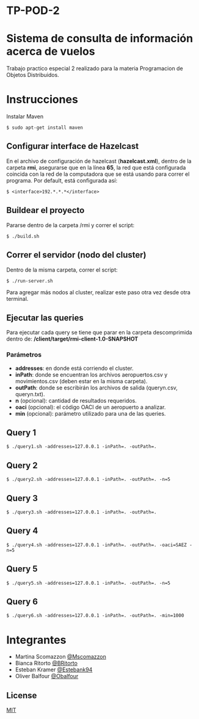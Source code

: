 # TP-POD-2

# Sistema de consulta de información acerca de vuelos

Trabajo practico especial 2 realizado para la materia Programacion de Objetos Distribuidos.

# Instrucciones

Instalar Maven

	$ sudo apt-get install maven

## Configurar interface de Hazelcast

En el archivo de configuración de hazelcast (**hazelcast.xml**), dentro de la carpeta **rmi**, asegurarse que en la línea **65**, la red que está configurada coincida con la red de la computadora que se está usando para correr el programa. Por default, está configurada así:

	$ <interface>192.*.*.*</interface>

## Buildear el proyecto

Pararse dentro de la carpeta /rmi y correr el script:

	$ ./build.sh

## Correr el servidor (nodo del cluster)

Dentro de la misma carpeta, correr el script:

	$ ./run-server.sh

Para agregar más nodos al cluster, realizar este paso otra vez desde otra terminal.

## Ejecutar las queries

Para ejecutar cada query se tiene que parar en la carpeta descomprimida dentro de: **/client/target/rmi-client-1.0-SNAPSHOT**

### Parámetros

- **addresses**: en donde está corriendo el cluster.
- **inPath**: donde se encuentran los archivos aeropuertos.csv y movimientos.csv (deben estar en la misma carpeta).
- **outPath**: donde se escribirán los archivos de salida (queryn.csv, queryn.txt).
- **n** (opcional): cantidad de resultados requeridos.
- **oaci** (opcional): el código OACI de un aeropuerto a analizar.
- **min** (opcional): parámetro utilizado para una de las queries.

## Query 1

	$ ./query1.sh -addresses=127.0.0.1 -inPath=. -outPath=.

## Query 2

	$ ./query2.sh -addresses=127.0.0.1 -inPath=. -outPath=. -n=5

## Query 3

	$ ./query3.sh -addresses=127.0.0.1 -inPath=. -outPath=.

## Query 4

	$ ./query4.sh -addresses=127.0.0.1 -inPath=. -outPath=. -oaci=SAEZ -n=5

## Query 5

	$ ./query5.sh -addresses=127.0.0.1 -inPath=. -outPath=. -n=5

## Query 6

	$ ./query6.sh -addresses=127.0.0.1 -inPath=. -outPath=. -min=1000

# Integrantes

  - Martina Scomazzon [@Mscomazzon](https://github.com/mscomazzon)
  - Bianca Ritorto [@BRitorto](https://github.com/BRitorto)
  - Esteban Kramer [@Estebank94](https://github.com/estebank94)
  - Oliver Balfour [@Obalfour](https://github.com/Obalfour)

## License

[MIT](https://choosealicense.com/licenses/mit/)
